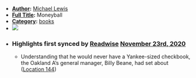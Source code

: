 - **[Author](<Author.md>):** [Michael Lewis](<Michael Lewis.md>)
- **[Full Title](<Full Title.md>):** Moneyball
- **[Category](<Category.md>):** [books](<books.md>)
- ![](https://images-na.ssl-images-amazon.com/images/I/41ScS8WJPxL._SL200_.jpg)
- ### Highlights first synced by [Readwise](<Readwise.md>) [November 23rd, 2020](<November 23rd, 2020.md>)
    - Understanding that he would never have a Yankee-sized checkbook, the Oakland A’s general manager, Billy Beane, had set about ([Location 144](https://readwise.io/to_kindle?action=open&asin=B000RH0C8G&location=144))

